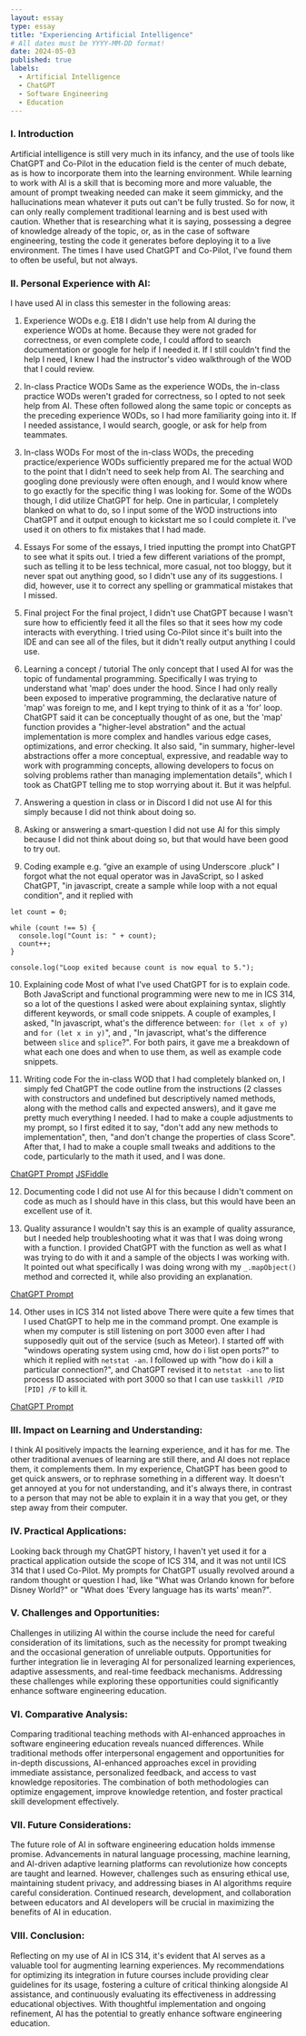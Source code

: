```yaml
---
layout: essay
type: essay
title: "Experiencing Artificial Intelligence"
# All dates must be YYYY-MM-DD format!
date: 2024-05-03
published: true
labels:
  - Artificial Intelligence
  - ChatGPT
  - Software Engineering
  - Education
---
```


### I. Introduction
  Artificial intelligence is still very much in its infancy, and the use of tools like ChatGPT and Co-Pilot in the education field is the center of much debate, as is how to incorporate them into the learning environment. While learning to work with AI is a skill that is becoming more and more valuable, the amount of prompt tweaking needed can make it seem gimmicky, and the hallucinations mean whatever it puts out can't be fully trusted. So for now, it can only really complement traditional learning and is best used with caution. Whether that is researching what it is saying, possessing a degree of knowledge already of the topic, or, as in the case of software engineering, testing the code it generates before deploying it to a live environment. The times I have used ChatGPT and Co-Pilot, I've found them to often be useful, but not always.

### II. Personal Experience with AI:
I have used AI in class this semester in the following areas:

  1. Experience WODs e.g. E18
I didn't use help from AI during the experience WODs at home. Because they were not graded for correctness, or even complete code, I could afford to search documentation or google for help if I needed it. If I still couldn't find the help I need, I knew I had the instructor's video walkthrough of the WOD that I could review.  

  2. In-class Practice WODs
Same as the experience WODs, the in-class practice WODs weren't graded for correctness, so I opted to not seek help from AI. These often followed along the same topic or concepts as the preceding experience WODs, so I had more familiarity going into it. If I needed assistance, I would search, google, or ask for help from teammates.

  3. In-class WODs
For most of the in-class WODs, the preceding practice/experience WODs sufficiently prepared me for the actual WOD to the point that I didn't need to seek help from AI. The searching and googling done previously were often enough, and I would know where to go exactly for the specific thing I was looking for. Some of the WODs though, I did utilize ChatGPT for help. One in particular, I completely blanked on what to do, so I input some of the WOD instructions into ChatGPT and it output enough to kickstart me so I could complete it. I've used it on others to fix mistakes that I had made.

  4. Essays
For some of the essays, I tried inputting the prompt into ChatGPT to see what it spits out. I tried a few different variations of the prompt, such as telling it to be less technical, more casual, not too bloggy, but it never spat out anything good, so I didn't use any of its suggestions. I did, however, use it to correct any spelling or grammatical mistakes that I missed.

  5. Final project
For the final project, I didn't use ChatGPT because I wasn't sure how to efficiently feed it all the files so that it sees how my code interacts with everything. I tried using Co-Pilot since it's built into the IDE and can see all of the files, but it didn't really output anything I could use.

  6. Learning a concept / tutorial
The only concept that I used AI for was the topic of fundamental programming. Specifically I was trying to understand what 'map' does under the hood. Since I had only really been exposed to imperative programming, the declarative nature of 'map' was foreign to me, and I kept trying to think of it as a 'for' loop. ChatGPT said it can be conceptually thought of as one, but the 'map' function provides a "higher-level abstration" and the actual implementation is more complex and handles various edge cases, optimizations, and error checking. It also said, "in summary, higher-level abstractions offer a more conceptual, expressive, and readable way to work with programming concepts, allowing developers to focus on solving problems rather than managing implementation details", which I took as ChatGPT telling me to stop worrying about it. But it was helpful.

  7. Answering a question in class or in Discord
I did not use AI for this simply because I did not think about doing so.

  8. Asking or answering a smart-question
I did not use AI for this simply because I did not think about doing so, but that would have been good to try out.

  9. Coding example e.g. “give an example of using Underscore .pluck”
I forgot what the not equal operator was in JavaScript, so I asked ChatGPT, "in javascript, create a sample while loop with a not equal condition", and it replied with
```
let count = 0;

while (count !== 5) {
  console.log("Count is: " + count);
  count++;
}

console.log("Loop exited because count is now equal to 5.");
```

  10. Explaining code
Most of what I've used ChatGPT for is to explain code. Both JavaScript and functional programming were new to me in ICS 314, so a lot of the questions I asked were about explaining syntax, slightly different keywords, or small code snippets. A couple of examples, I asked, "In javascript, what's the difference between: ```for (let x of y)``` and ```for (let x in y)```", and , "In javascript, what's the difference between ```slice``` and ```splice```?". For both pairs, it gave me a breakdown of what each one does and when to use them, as well as example code snippets.

  11. Writing code
For the in-class WOD that I had completely blanked on, I simply fed ChatGPT the code outline from the instructions (2 classes with constructors and undefined but descriptively named methods, along with the method calls and expected answers), and it gave me pretty much everything I needed. I had to make a couple adjustments to my prompt, so I first edited it to say, "don't add any new methods to implementation", then, "and don't change the properties of class Score". After that, I had to make a couple small tweaks and additions to the code, particularly to the math it used, and I was done.

[ChatGPT Prompt](https://chat.openai.com/share/a63f41e0-962c-41a2-bf9f-66f9380aada7)
[JSFiddle](https://jsfiddle.net/sgills/k36sqn01/28/)

  12. Documenting code
I did not use AI for this because I didn't comment on code as much as I should have in this class, but this would have been an excellent use of it.

  13. Quality assurance 
I wouldn't say this is an example of quality assurance, but I needed help troubleshooting what it was that I was doing wrong with a function. I provided ChatGPT with the function as well as what I was trying to do with it and a sample of the objects I was working with. It pointed out what specifically I was doing wrong with my ```_.mapObject()``` method and corrected it, while also providing an explanation.

[ChatGPT Prompt](https://chat.openai.com/share/0bfaad8f-a163-4704-8b16-1473aedd95c3)

  14. Other uses in ICS 314 not listed above
There were quite a few times that I used ChatGPT to help me in the command prompt. One example is when my computer is still listening on port 3000 even after I had supposedly quit out of the service (such as Meteor). I started off with "windows operating system using cmd, how do i list open ports?" to which it replied with ```netstat -an```. I followed up with "how do i kill a particular connection?", and ChatGPT revised it to ```netstat -ano``` to list process ID associated with port 3000 so that I can use ```taskkill /PID [PID] /F``` to kill it.

[ChatGPT Prompt](https://chat.openai.com/share/66afe21a-2e9a-4317-b46d-520a0512ebb7)

### III. Impact on Learning and Understanding:
I think AI positively impacts the learning experience, and it has for me. The other traditional avenues of learning are still there, and AI does not replace them, it complements them. In my experience, ChatGPT has been good to get quick answers, or to rephrase something in a different way. It doesn't get annoyed at you for not understanding, and it's always there, in contrast to a person that may not be able to explain it in a way that you get, or they step away from their computer.

### IV. Practical Applications:
Looking back through my ChatGPT history, I haven't yet used it for a practical application outside the scope of ICS 314, and it was not until ICS 314 that I used Co-Pilot. My prompts for ChatGPT usually revolved around a random thought or question I had, like "What was Orlando known for before Disney World?" or "What does 'Every language has its warts' mean?".

### V. Challenges and Opportunities:
Challenges in utilizing AI within the course include the need for careful consideration of its limitations, such as the necessity for prompt tweaking and the occasional generation of unreliable outputs. Opportunities for further integration lie in leveraging AI for personalized learning experiences, adaptive assessments, and real-time feedback mechanisms. Addressing these challenges while exploring these opportunities could significantly enhance software engineering education.

### VI. Comparative Analysis:
Comparing traditional teaching methods with AI-enhanced approaches in software engineering education reveals nuanced differences. While traditional methods offer interpersonal engagement and opportunities for in-depth discussions, AI-enhanced approaches excel in providing immediate assistance, personalized feedback, and access to vast knowledge repositories. The combination of both methodologies can optimize engagement, improve knowledge retention, and foster practical skill development effectively. 

### VII. Future Considerations:
The future role of AI in software engineering education holds immense promise. Advancements in natural language processing, machine learning, and AI-driven adaptive learning platforms can revolutionize how concepts are taught and learned. However, challenges such as ensuring ethical use, maintaining student privacy, and addressing biases in AI algorithms require careful consideration. Continued research, development, and collaboration between educators and AI developers will be crucial in maximizing the benefits of AI in education. 

### VIII. Conclusion:
Reflecting on my use of AI in ICS 314, it's evident that AI serves as a valuable tool for augmenting learning experiences. My recommendations for optimizing its integration in future courses include providing clear guidelines for its usage, fostering a culture of critical thinking alongside AI assistance, and continuously evaluating its effectiveness in addressing educational objectives. With thoughtful implementation and ongoing refinement, AI has the potential to greatly enhance software engineering education.

